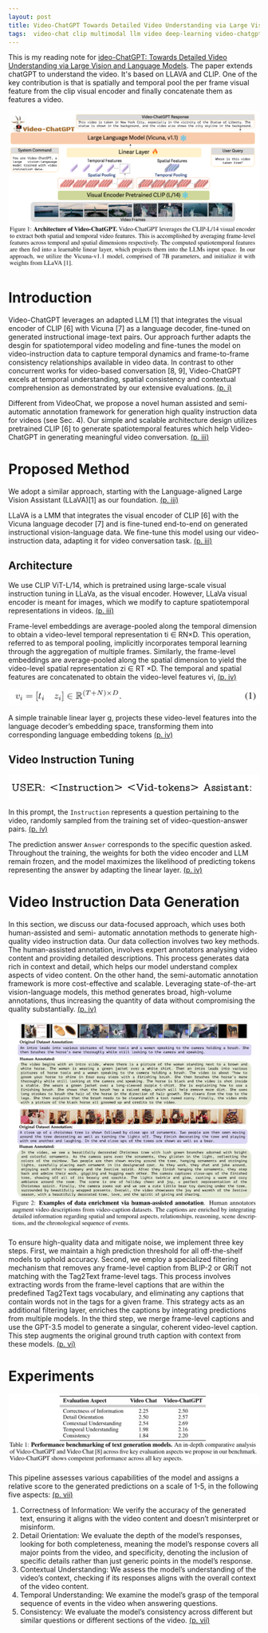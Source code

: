 ```yaml
---
layout: post
title: Video-ChatGPT Towards Detailed Video Understanding via Large Vision and Language Models
tags:  video-chat clip multimodal llm video deep-learning video-chatgpt chatgpt transformer llava
---
```


This is my reading note for [ideo-ChatGPT: Towards Detailed Video Understanding via Large Vision and Language Models](https://github.com/mbzuai-oryx/Video-ChatGPT). The paper extends chatGPT to understand the video. It's based on LLAVA and CLIP. One of the key contribution is that is spatially and temporal pool the per frame visual feature from the clip visual encoder and finally concatenate them as features a video.

![](https://raw.githubusercontent.com/zhangtemplar/zhangtemplar.github.io/master/uPic/maazVideoChatGPTDetailedVideo2023-3-x106-y470.png) 

# Introduction
Video-ChatGPT leverages an adapted LLM [1] that integrates the visual encoder of CLIP [6] with Vicuna [7] as a language decoder, fine-tuned on generated instructional image-text pairs. Our approach further adapts the desgin for spatiotemporal video modeling and fine-tunes the model on video-instruction data to capture temporal dynamics and frame-to-frame consistency relationships available in video data. In contrast to other concurrent works for video-based conversation [8, 9], Video-ChatGPT excels at temporal understanding, spatial consistency and contextual comprehension as demonstrated by our extensive evaluations. [(p. i)](zotero://open-pdf/library/items/5B7N7DVB?page=i&annotation=3DUHIZA5)

Different from VideoChat, we propose a novel human assisted and semi-automatic annotation framework for generation high quality instruction data for videos (see Sec. 4). Our simple and scalable architecture design utilizes pretrained CLIP [6] to generate spatiotemporal features which help Video-ChatGPT in generating meaningful video conversation. [(p. iii)](zotero://open-pdf/library/items/5B7N7DVB?page=iii&annotation=Q7GJBFAB)

# Proposed Method
We adopt a similar approach, starting with the Language-aligned Large Vision Assistant (LLaVA)[1] as our foundation. [(p. iii)](zotero://open-pdf/library/items/5B7N7DVB?page=iii&annotation=27TPQQ6U)

LLaVA is a LMM that integrates the visual encoder of CLIP [6] with the Vicuna language decoder [7] and is fine-tuned end-to-end on generated instructional vision-language data. We fine-tune this model using our video-instruction data, adapting it for video conversation task. [(p. iii)](zotero://open-pdf/library/items/5B7N7DVB?page=iii&annotation=HLI2B2I4)

## Architecture
We use CLIP ViT-L/14, which is pretrained using large-scale visual instruction tuning in LLaVa, as the visual encoder. However, LLaVa visual encoder is meant for images, which we modify to capture spatiotemporal representations in videos. [(p. iii)](zotero://open-pdf/library/items/5B7N7DVB?page=iii&annotation=MU2R3D33)

Frame-level embeddings are average-pooled along the temporal dimension to obtain a video-level temporal representation ti ∈ RN×D. This operation, referred to as temporal pooling, implicitly incorporates temporal learning through the aggregation of multiple frames. Similarly, the frame-level embeddings are average-pooled along the spatial dimension to yield the video-level spatial representation zi ∈ RT ×D. The temporal and spatial features are concatenated to obtain the video-level features vi, [(p. iv)](zotero://open-pdf/library/items/5B7N7DVB?page=iv&annotation=C38VLWEV)

![](https://raw.githubusercontent.com/zhangtemplar/zhangtemplar.github.io/master/uPic/maazVideoChatGPTDetailedVideo2023-4-x242-y630.png) 

A simple trainable linear layer g, projects these video-level features into the language decoder’s embedding space, transforming them into corresponding language embedding tokens [(p. iv)](zotero://open-pdf/library/items/5B7N7DVB?page=iv&annotation=QLKKRAV9)

## Video Instruction Tuning
![](https://raw.githubusercontent.com/zhangtemplar/zhangtemplar.github.io/master/uPic/maazVideoChatGPTDetailedVideo2023-4-x195-y431.png) 

In this prompt, the `Instruction` represents a question pertaining to the video, randomly sampled from the training set of video-question-answer pairs. [(p. iv)](zotero://open-pdf/library/items/5B7N7DVB?page=iv&annotation=5S7PLDKN)

The prediction answer `Answer` corresponds to the specific question asked. Throughout the training, the weights for both the video encoder and LLM remain frozen, and the model maximizes the likelihood of predicting tokens representing the answer by adapting the linear layer. [(p. iv)](zotero://open-pdf/library/items/5B7N7DVB?page=iv&annotation=IZU24TLQ)

# Video Instruction Data Generation
In this section, we discuss our data-focused approach, which uses both human-assisted and semi- automatic annotation methods to generate high-quality video instruction data. Our data collection involves two key methods. The human-assisted annotation, involves expert annotators analysing video content and providing detailed descriptions. This process generates data rich in context and detail, which helps our model understand complex aspects of video content. On the other hand, the semi-automatic annotation framework is more cost-effective and scalable. Leveraging state-of-the-art vision-language models, this method generates broad, high-volume annotations, thus increasing the quantity of data without compromising the quality substantially. [(p. iv)](zotero://open-pdf/library/items/5B7N7DVB?page=iv&annotation=ZM3EYMM2)

![](https://raw.githubusercontent.com/zhangtemplar/zhangtemplar.github.io/master/uPic/maazVideoChatGPTDetailedVideo2023-5-x102-y384.png) 

To ensure high-quality data and mitigate noise, we implement three key steps. First, we maintain a high prediction threshold for all off-the-shelf models to uphold accuracy. Second, we employ a specialized filtering mechanism that removes any frame-level caption from BLIP-2 or GRiT not matching with the Tag2Text frame-level tags. This process involves extracting words from the frame-level captions that are within the predefined Tag2Text tags vocabulary, and eliminating any captions that contain words not in the tags for a given frame. This strategy acts as an additional filtering layer, enriches the captions by integrating predictions from multiple models. 
In the third step, we merge frame-level captions and use the GPT-3.5 model to generate a singular, coherent video-level caption. This step augments the original ground truth caption with context from these models. [(p. vi)](zotero://open-pdf/library/items/5B7N7DVB?page=vi&annotation=RZ3C6TZL)

# Experiments
![](https://raw.githubusercontent.com/zhangtemplar/zhangtemplar.github.io/master/uPic/maazVideoChatGPTDetailedVideo2023-7-x106-y394.png) 

This pipeline assesses various capabilities of the model and assigns a relative score to the generated predictions on a scale of 1-5, in the following five aspects: [(p. vii)](zotero://open-pdf/library/items/5B7N7DVB?page=vii&annotation=P9LPTD4S)
1. Correctness of Information: We verify the accuracy of the generated text, ensuring it aligns with the video content and doesn’t misinterpret or misinform. 
2. Detail Orientation: We evaluate the depth of the model’s responses, looking for both completeness, meaning the model’s response covers all major points from the video, and specificity, denoting the inclusion of specific details rather than just generic points in the model’s response. 
3. Contextual Understanding: We assess the model’s understanding of the video’s context, checking if its responses aligns with the overall context of the video content. 
4. Temporal Understanding: We examine the model’s grasp of the temporal sequence of events in the video when answering questions. 
5. Consistency: We evaluate the model’s consistency across different but similar questions or different sections of the video. [(p. vii)](zotero://open-pdf/library/items/5B7N7DVB?page=vii&annotation=GPEADGG6)
